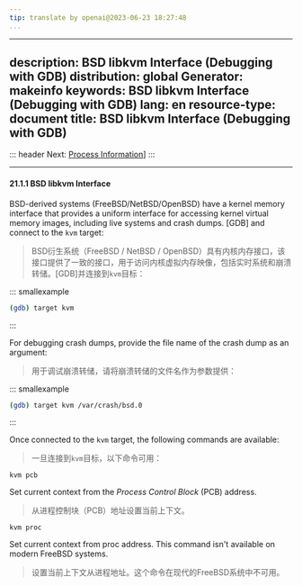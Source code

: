 ```yaml
---
tip: translate by openai@2023-06-23 18:27:48
...
```

---
description: BSD libkvm Interface (Debugging with GDB)
distribution: global
Generator: makeinfo
keywords: BSD libkvm Interface (Debugging with GDB)
lang: en
resource-type: document
title: BSD libkvm Interface (Debugging with GDB)
---
::: header
Next: [Process Information](Process-Information.html#Process-Information)]
:::

---

#### 21.1.1 BSD libkvm Interface


BSD-derived systems (FreeBSD/NetBSD/OpenBSD) have a kernel memory interface that provides a uniform interface for accessing kernel virtual memory images, including live systems and crash dumps. [GDB] and connect to the `kvm` target:

> BSD衍生系统（FreeBSD / NetBSD / OpenBSD）具有内核内存接口，该接口提供了一致的接口，用于访问内核虚拟内存映像，包括实时系统和崩溃转储。[GDB]并连接到`kvm`目标：

::: smallexample

```bash
(gdb) target kvm
```

:::


For debugging crash dumps, provide the file name of the crash dump as an argument:

> 用于调试崩溃转储，请将崩溃转储的文件名作为参数提供：

::: smallexample

```bash
(gdb) target kvm /var/crash/bsd.0
```

:::


Once connected to the `kvm` target, the following commands are available:

> 一旦连接到`kvm`目标，以下命令可用：

`kvm pcb`


Set current context from the *Process Control Block* (PCB) address.

> 从进程控制块（PCB）地址设置当前上下文。

`kvm proc`


Set current context from proc address. This command isn't available on modern FreeBSD systems.

> 设置当前上下文从进程地址。这个命令在现代的FreeBSD系统中不可用。
